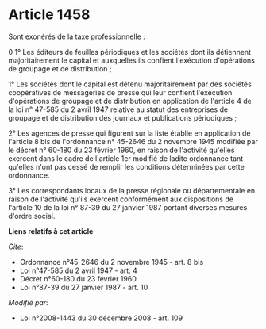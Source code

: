 # Article 1458

Sont exonérés de la taxe professionnelle : 

0 1° Les éditeurs de feuilles périodiques et les sociétés dont ils détiennent majoritairement le capital et auxquelles ils
confient l'exécution d'opérations de groupage et de distribution ; 

1° Les sociétés dont le capital est détenu majoritairement par des sociétés coopératives de messageries de presse qui leur
confient l'exécution d'opérations de groupage et de distribution en application de l'article 4 de la loi n° 47-585 du 2 avril
1947 relative au statut des entreprises de groupage et de distribution des journaux et publications périodiques ; 

2° Les agences de presse qui figurent sur la liste établie en application de l'article 8 bis de l'ordonnance n° 45-2646 du 2
novembre 1945 modifiée par le décret n° 60-180 du 23 février 1960, en raison de l'activité qu'elles exercent dans le cadre de
l'article 1er modifié de ladite ordonnance tant qu'elles n'ont pas cessé de remplir les conditions déterminées par cette
ordonnance. 

3° Les correspondants locaux de la presse régionale ou départementale en raison de l'activité qu'ils exercent conformément
aux dispositions de l'article 10 de la loi n° 87-39 du 27 janvier 1987 portant diverses mesures d'ordre social.

**Liens relatifs à cet article**

_Cite_:

  - Ordonnance n°45-2646 du 2 novembre 1945 - art. 8 bis
  - Loi n°47-585 du 2 avril 1947 - art. 4
  - Décret n°60-180 du 23 février 1960
  - Loi n°87-39 du 27 janvier 1987 - art. 10

_Modifié par_:

  - Loi n°2008-1443 du 30 décembre 2008 - art. 109
